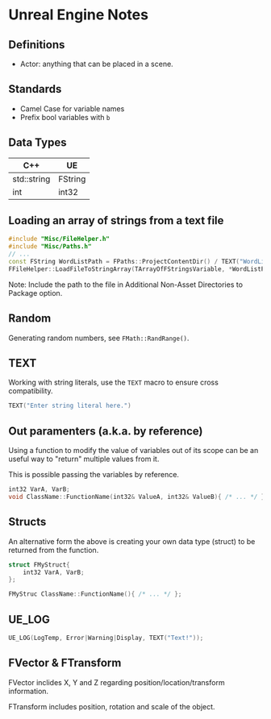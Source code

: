 # Unreal Engine Notes

## Definitions

* Actor: anything that can be placed in a scene.

## Standards

* Camel Case for variable names
* Prefix bool variables with `b`


## Data Types

| C++ | UE  |
|-----|-----|
|std::string| FString|
| int | int32 |


## Loading an array of strings from a text file

```cpp
#include "Misc/FileHelper.h"
#include "Misc/Paths.h"
// ...
const FString WordListPath = FPaths::ProjectContentDir() / TEXT("WordList/HiddenWordList.txt");
FFileHelper::LoadFileToStringArray(TArrayOfFStringsVariable, *WordListPath);
```

Note: Include the path to the file in Additional Non-Asset Directories to Package option.

## Random

Generating random numbers, see `FMath::RandRange()`.

## TEXT

Working with string literals, use the `TEXT` macro to ensure cross compatibility.

```cpp
TEXT("Enter string literal here.")
```

## Out paramenters (a.k.a. by reference)

Using a function to modify the value of variables out of its scope can be an useful way to "return" multiple values from it.

This is possible passing the variables by reference.

```cpp
int32 VarA, VarB;
void ClassName::FunctionName(int32& ValueA, int32& ValueB){ /* ... */ };
```

## Structs

An alternative form the above is creating your own data type (struct) to be returned from the function.

```cpp
struct FMyStruct{
    int32 VarA, VarB;
};

FMyStruc ClassName::FunctionName(){ /* ... */ };

```

## UE_LOG

```cpp
UE_LOG(LogTemp, Error|Warning|Display, TEXT("Text!"));
```

## FVector & FTransform

FVector inclides X, Y and Z regarding position/location/transform information.

FTransform includes position, rotation and scale of the object.